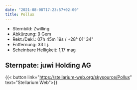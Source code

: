 ```yaml
---
date: "2021-08-08T17:23:57+02:00"
title: Pollux
---
```


- Sternbild: Zwilling
- Abkürzung: β Gem
- Rekt./Dekl.: 07h 45m 19s / +28° 01' 34"
- Entfernung: 33 Lj.
- Scheinbare Helligkeit: 1,17 mag

## Sternpate: juwi Holding AG

{{< button link="https://stellarium-web.org/skysource/Pollux" text="Stellarium Web">}}